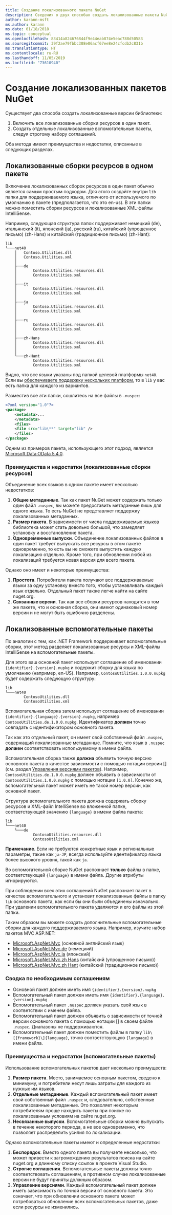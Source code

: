```yaml
---
title: Создание локализованного пакета NuGet
description: Сведения о двух способах создать локализованные пакеты NuGet, включив все сборки в один пакет или опубликовав отдельные сборки.
author: karann-msft
ms.author: karann
ms.date: 01/18/2018
ms.topic: conceptual
ms.openlocfilehash: 83414a824676844f9e44eab874e5eac788d50583
ms.sourcegitcommit: 39f2ae79fbbc308e06acf67ee8e24cfcdb2c831b
ms.translationtype: HT
ms.contentlocale: ru-RU
ms.lasthandoff: 11/05/2019
ms.locfileid: "73610940"
---
```

# <a name="creating-localized-nuget-packages"></a>Создание локализованных пакетов NuGet

Существует два способа создать локализованные версии библиотеки:

1. Включить все локализованные сборки ресурсов в один пакет.
1. Создать отдельные локализованные вспомогательные пакеты, следуя строгому набору соглашений.

Оба метода имеют преимущества и недостатки, описанные в следующих разделах.

## <a name="localized-resource-assemblies-in-a-single-package"></a>Локализованные сборки ресурсов в одном пакете

Включение локализованных сборок ресурсов в один пакет обычно является самым простым подходом. Для этого создайте внутри `lib` папки для поддерживаемого языка, отличного от используемого по умолчанию в пакете (предполагается, что это en-us). В эти папки можно поместить сборки ресурсов и локализованные XML-файлы IntelliSense.

Например, следующая структура папок поддерживает немецкий (de), итальянский (it), японский (ja), русский (ru), китайский (упрощенное письмо) (zh-Hans) и китайский (традиционное письмо) (zh-Hant):

    lib
    └───net40
        │   Contoso.Utilities.dll
        │   Contoso.Utilities.xml
        │
        ├───de
        │       Contoso.Utilities.resources.dll
        │       Contoso.Utilities.xml
        │
        ├───it
        │       Contoso.Utilities.resources.dll
        │       Contoso.Utilities.xml
        │
        ├───ja
        │       Contoso.Utilities.resources.dll
        │       Contoso.Utilities.xml
        │
        ├───ru
        │       Contoso.Utilities.resources.dll
        │       Contoso.Utilities.xml
        │
        ├───zh-Hans
        │       Contoso.Utilities.resources.dll
        │       Contoso.Utilities.xml
        │
        └───zh-Hant
                Contoso.Utilities.resources.dll
                Contoso.Utilities.xml

Видно, что все языки указаны под папкой целевой платформы `net40`. Если вы [обеспечиваете поддержку нескольких платформ](../create-packages/supporting-multiple-target-frameworks.md), то в `lib` у вас есть папка для каждого из вариантов.

Разместив все эти папки, сошлитесь на все файлы в `.nuspec`:

```xml
<?xml version="1.0"?>
<package>
    <metadata>...
    </metadata>
    <files>
    <file src="lib\**" target="lib" />
    </files>
</package>
```

Одним из примеров пакета, использующего этот подход, является [Microsoft.Data.OData 5.4.0](https://nuget.org/packages/Microsoft.Data.OData/5.4.0).

### <a name="advantages-and-disadvantages-localized-resource-assemblies"></a>Преимущества и недостатки (локализованные сборки ресурсов)

Объединение всех языков в одном пакете имеет несколько недостатков:

1. **Общие метаданные**. Так как пакет NuGet может содержать только один файл `.nuspec`, вы можете предоставить метаданные лишь для одного языка. То есть NuGet не представляет поддержку локализованных метаданных.
1. **Размер пакета**. В зависимости от числа поддерживаемых языков библиотека может стать довольно большой, что замедляет установку и восстановление пакета.
1. **Одновременные выпуски**. Объединение локализованных файлов в один пакет требует выпускать все ресурсы в этом пакете одновременно, то есть вы не сможете выпустить каждую локализацию отдельно. Кроме того, при обновлении любой из локализаций требуется новая версия для всего пакета.

Однако оно имеет и некоторые преимущества:

1. **Простота**. Потребители пакета получают все поддерживаемые языки за одну установку вместо того, чтобы устанавливать каждый язык отдельно. Отдельный пакет также легче найти на сайте nuget.org.
1. **Связанные версии**. Так как все сборки ресурсов находятся в том же пакете, что и основная сборка, они имеют одинаковый номер версии и не могут быть ошибочно разделены.

## <a name="localized-satellite-packages"></a>Локализованные вспомогательные пакеты

По аналогии с тем, как .NET Framework поддерживает вспомогательные сборки, этот метод разделяет локализованные ресурсы и XML-файлы IntelliSense на вспомогательные пакеты.

Для этого ваш основной пакет использует соглашение об именовании `{identifier}.{version}.nupkg` и содержит сборку для языка по умолчанию (например, en-US). Например, `ContosoUtilities.1.0.0.nupkg` будет содержать следующую структуру:

    lib
    └───net40
            ContosoUtilities.dll
            ContosoUtilities.xml

Вспомогательная сборка затем использует соглашение об именовании `{identifier}.{language}.{version}.nupkg`, например `ContosoUtilities.de.1.0.0.nupkg`. Идентификатор **должен** точно совпадать с идентификатором основного пакета.

Так как это отдельный пакет, он имеет свой собственный файл `.nuspec`, содержащий локализованные метаданные. Помните, что язык в `.nuspec` **должен** соответствовать используемому в имени файла.

Вспомогательная сборка также **должна** объявить точную версию основного пакета в качестве зависимости с помощью нотации версии [] \(см. раздел [Управления версиями пакетов](../concepts/package-versioning.md)). Например, `ContosoUtilities.de.1.0.0.nupkg` должен объявить о зависимости от `ContosoUtilities.1.0.0.nupkg` с помощью нотации `[1.0.0]`. Конечно же, вспомогательный пакет может иметь не такой номер версии, как основной пакет.

Структура вспомогательного пакета должна содержать сборку ресурсов и XML-файл IntelliSense во вложенной папке, соответствующей значению `{language}` в имени файла пакета:

    lib
    └───net40
        └───de
                ContosoUtilities.resources.dll
                ContosoUtilities.xml

**Примечание**. Если не требуются конкретные язык и региональные параметры, такие как `ja-JP`, всегда используйте идентификатор языка более высокого уровня, такой как `ja`.

Во вспомогательной сборке NuGet распознает **только** файлы в папке, соответствующей `{language}` в имени файла. Другие атрибуты игнорируются.

При соблюдении всех этих соглашений NuGet распознает пакет в качестве вспомогательного и установит локализованные файлы в папку `lib` основного пакета, как если бы они были объединены изначально. При удалении вспомогательного пакета удаляются и его файлы из этой папки.

Таким образом вы можете создать дополнительные вспомогательные сборки для каждого поддерживаемого языка. Например, изучите набор пакетов MVC ASP.NET:

- [Microsoft.AspNet.Mvc](https://nuget.org/packages/Microsoft.AspNet.Mvc) (основной английский язык)
- [Microsoft.AspNet.Mvc.de](https://nuget.org/packages/Microsoft.AspNet.Mvc.de) (немецкий)
- [Microsoft.AspNet.Mvc.ja](https://nuget.org/packages/Microsoft.AspNet.Mvc.ja) (японский)
- [Microsoft.AspNet.Mvc.zh Hans](https://nuget.org/packages/Microsoft.AspNet.Mvc.zh-Hans) (китайский (упрощенное письмо))
- [Microsoft.AspNet.Mvc.zh Hant](https://nuget.org/packages/Microsoft.AspNet.Mvc.zh-Hant) (китайский (традиционное письмо))

### <a name="summary-of-required-conventions"></a>Сводка по необходимым соглашениям

- Основной пакет должен иметь имя `{identifier}.{version}.nupkg`
- Вспомогательный пакет должен иметь имя `{identifier}.{language}.{version}.nupkg`
- Вспомогательный пакет `.nuspec` должен указать свой язык в соответствии с именем файла.
- Вспомогательный пакет должен объявить о зависимости от точной версии основного пакета с помощью нотации [] в своем файле `.nuspec`. Диапазоны не поддерживаются.
- Вспомогательный пакет должен поместить файлы в папку `lib\[{framework}\]{language}`, точно соответствующую `{language}` в имени файла.

### <a name="advantages-and-disadvantages-satellite-packages"></a>Преимущества и недостатки (вспомогательные пакеты)

Использование вспомогательных пакетов дает несколько преимуществ:

1. **Размер пакета**. Место, занимаемое основным пакетом, сведено к минимуму, и потребители несут лишь затраты для каждого из нужных им языков.
1. **Отдельные метаданные**. Каждый вспомогательный пакет имеет свой собственный файл `.nuspec` и, следовательно, собственные локализованные метаданные. Это позволяет некоторым потребителям проще находить пакеты при поиске по локализованным условиям на сайте nuget.org.
1. **Несвязанные выпуски**. Вспомогательные сборки можно выпускать в течение некоторого периода, а не все одновременно, что позволяет распределить усилия по локализации.

Однако вспомогательные пакеты имеют и определенные недостатки:

1. **Беспорядок**. Вместо одного пакета вы получаете несколько, что может привести к загромождению результатов поиска на сайте nuget.org и длинному списку ссылок в проекте Visual Studio.
1. **Строгие соглашения**. Вспомогательные пакеты должны точно соответствовать соглашениям, в противном случае локализованные версии не будут приняты должным образом.
1. **Управление версиями**. Каждый вспомогательный пакет должен иметь зависимость по точной версии от основного пакета. Это означает, что при обновлении основного пакета может потребоваться обновление всех вспомогательных пакетов, даже если ресурсы не изменились.
